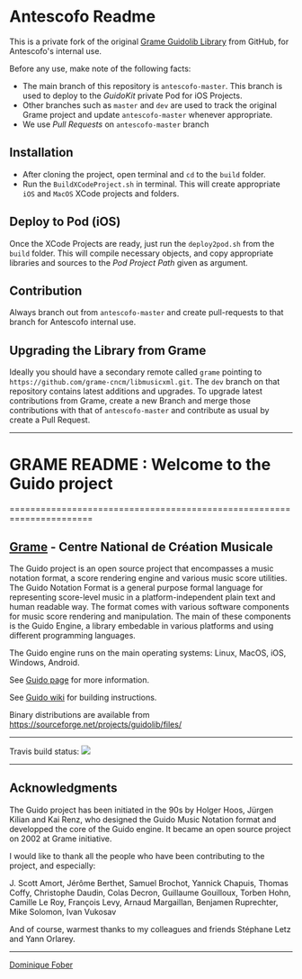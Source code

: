 # Antescofo Readme

This is a private fork of the original [Grame Guidolib Library](https://github.com/grame-cncm/guidolib/) from GitHub, for Antescofo's internal use.

Before any use, make note of the following facts:
- The main branch of this repository is `antescofo-master`. This branch is used to deploy to the _GuidoKit_ private Pod for iOS Projects.
- Other branches such as `master` and `dev` are used to track the original Grame project and update `antescofo-master` whenever appropriate.
- We use *Pull Requests* on `antescofo-master` branch

## Installation

- After cloning the project, open terminal and `cd` to the `build` folder. 
- Run the `BuildXCodeProject.sh` in terminal. This will create appropriate `iOS` and `MacOS` XCode projects and folders.

## Deploy to Pod (iOS)

Once the XCode Projects are ready, just run the `deploy2pod.sh` from the `build` folder. This will compile necessary objects, and copy appropriate libraries and sources to the _Pod Project Path_ given as argument.

## Contribution

Always branch out from `antescofo-master` and create pull-requests to that branch for Antescofo internal use.

## Upgrading the Library from Grame

Ideally you should have a secondary remote called `grame` pointing to `https://github.com/grame-cncm/libmusicxml.git`. The `dev` branch on that repository contains latest additions and upgrades.
To upgrade latest contributions from Grame, create a new Branch and merge those contributions with that of `antescofo-master` and contribute as usual by create a Pull Request.

---
# GRAME README : Welcome to the Guido project
======================================================================

[Grame](http://www.grame.fr) - Centre National de Création Musicale
----------------------------------------------------------------------

The Guido project is an open source project that encompasses a music notation format, a score rendering engine and various music score utilities. The Guido Notation Format is a general purpose formal language for representing score-level music in a platform-independent plain text and human readable way. The format comes with various software components for music score rendering and manipulation. The main of these components is the Guido Engine, a library embedable in various platforms and using different programming languages.

The Guido engine runs on the main operating systems: Linux, MacOS, iOS, Windows, Android.

See [Guido page](http://guidolib.sourceforge.net/) for more information.

See [Guido wiki](https://github.com/grame-cncm/guidolib/wiki) for building instructions.

Binary distributions are available from https://sourceforge.net/projects/guidolib/files/


---

Travis build status:  <a href="https://travis-ci.org/grame-cncm/guidolib"><img src="https://travis-ci.org/grame-cncm/guidolib.svg?branch=dev"></a>

----------------------------------------------------------------------

## Acknowledgments

The Guido project has been initiated in the 90s by Holger Hoos, Jürgen Kilian and Kai Renz, who designed the Guido Music Notation format and developped the core of the Guido engine. It became an open source project on 2002 at Grame initiative.

I would like to thank all the people who have been contributing to the project, and especially:

J. Scott Amort,
Jérôme Berthet,
Samuel Brochot,
Yannick Chapuis,
Thomas Coffy,
Christophe Daudin,
Colas Decron,
Guillaume Gouilloux,
Torben Hohn,
Camille Le Roy,
François Levy,
Arnaud Margaillan,
Benjamen Ruprechter,
Mike Solomon,
Ivan Vukosav

And of course, warmest thanks to my colleagues and friends Stéphane Letz
and Yann Orlarey.

---
[Dominique Fober](https://github.com/dfober)
